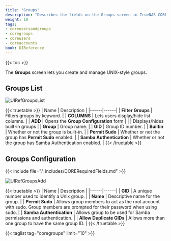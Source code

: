 ```yaml
---
title: "Groups"
description: "Describes the fields on the Groups screen in TrueNAS CORE." 
weight: 10
tags:
- coreusersandgroups
- coregroups
- coreusers
- coreaccounts
book: UIReference
---
```


{{< toc >}}

The **Groups** screen lets you create and manage UNIX-style groups.

## Groups List

![UIRefGroupsList](/images/CORE/Accounts/UIRefGroupsList.png "Accounts Groups List")

{{< truetable >}}
| Name | Description |
|------|------|
| **Filter Groups** | Filters groups by keyword. |
| **COLUMNS** | Lets users display/hide list columns. |
| **ADD** | Opens the **Group Configuration** form  |
| <span class="iconify" data-icon="mdi:cog"></span> | Displays/hides built-in groups |
| **Group** | Group name. |
| **GID** | Group ID number. |
| **Builtin** | Whether or not the group is built-in. |
| **Permit Sudo** | Whether or not the group has **Permit Sudo** enabled. |
| **Samba Authentication** | Whether or not the group has Samba Authentication enabled. |
{{< /truetable >}}

## Groups Configuration

{{< include file="/_includes/CORERequiredFields.md" >}}

![UIRefGroupsAdd](/images/CORE/Accounts/UIRefGroupsAdd.png "Accounts Groups Add")

{{< truetable >}}
| Name | Description |
|------|------|
| **GID** | A unique number used to identify a Unix group. |
| **Name** | Descriptive name for the group. |
| **Permit Sudo** | Allows group members to act as the root account with sudo. Group members are prompted for their password when using sudo. |
| **Samba Authentication** | Allows group to be used for Samba permissions and authentication. |
| **Allow Duplicate GIDs** | Allows more than one group to have the same group ID. |
{{< /truetable >}}

{{< taglist tag="coregroups" limit="10" >}}
